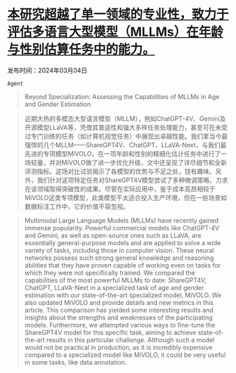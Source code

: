 # [本研究超越了单一领域的专业性，致力于评估多语言大型模型（MLLMs）在年龄与性别估算任务中的能力。](https://arxiv.org/abs/2403.02302)

发布时间：2024年03月04日

`Agent`

> Beyond Specialization: Assessing the Capabilities of MLLMs in Age and Gender Estimation

> 近期大热的多模态大型语言模型（MLLM），例如ChatGPT-4V、Gemini及开源模型LLaVA等，凭借其普适性和强大多样任务处理能力，甚至可在未受过专门训练的任务（如计算机视觉任务）中展现出卓越性能。我们拿当今最强悍的几个MLLM——ShareGPT4V、ChatGPT、LLaVA-Next，与我们最先进的专项模型MiVOLO，在一项年龄和性别的精细化估计任务中进行了一场较量，并对MiVOLO做了进一步优化升级，文中还呈现了详尽细节和全新评测指标。这场对比试验揭示了各模型的优势与不足之处，饶有趣味。另外，我们针对这项特定任务对ShareGPT4V模型尝试了多种微调策略，力求在该领域取得突破性的成果。尽管在实际应用中，鉴于成本高昂相较于MiVOLO这类专项模型，此类模型不太适合投入生产环境，但在一些场景如数据标注工作中，它的价值不容忽视。

> Multimodal Large Language Models (MLLMs) have recently gained immense popularity. Powerful commercial models like ChatGPT-4V and Gemini, as well as open-source ones such as LLaVA, are essentially general-purpose models and are applied to solve a wide variety of tasks, including those in computer vision. These neural networks possess such strong general knowledge and reasoning abilities that they have proven capable of working even on tasks for which they were not specifically trained. We compared the capabilities of the most powerful MLLMs to date: ShareGPT4V, ChatGPT, LLaVA-Next in a specialized task of age and gender estimation with our state-of-the-art specialized model, MiVOLO. We also updated MiVOLO and provide details and new metrics in this article. This comparison has yielded some interesting results and insights about the strengths and weaknesses of the participating models. Furthermore, we attempted various ways to fine-tune the ShareGPT4V model for this specific task, aiming to achieve state-of-the-art results in this particular challenge. Although such a model would not be practical in production, as it is incredibly expensive compared to a specialized model like MiVOLO, it could be very useful in some tasks, like data annotation.